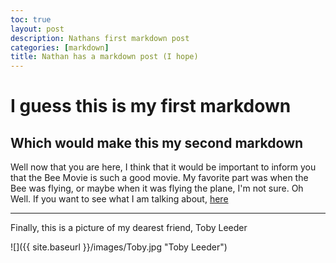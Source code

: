 ```yaml
---
toc: true
layout: post
description: Nathans first markdown post
categories: [markdown]
title: Nathan has a markdown post (I hope)
---
```

# I guess this is my first markdown

## Which would make this my second markdown

Well now that you are here, I think that it would be important to inform you that the Bee Movie is such a good movie. My favorite part was when the Bee was flying, or maybe when it was flying the plane, I'm not sure. Oh Well. If you want to see what I am talking about, [here](http://www.script-o-rama.com/movie_scripts/a1/bee-movie-script-transcript-seinfeld.html)

---

Finally, this is a picture of my dearest friend, Toby Leeder

![]({{ site.baseurl }}/images/Toby.jpg "Toby Leeder")


